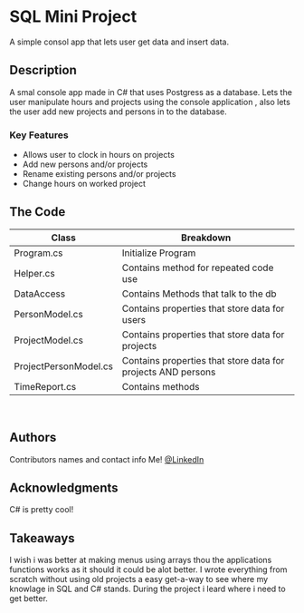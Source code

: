 ﻿ # SQL Mini Project

A simple consol app that lets user get data and insert data.

## Description
A smal console app made in C# that uses Postgress as a database. Lets the user manipulate hours and projects using the 
console application , also lets the user add new projects and persons in to the database.

### Key Features

* Allows user to clock in hours on projects
* Add new persons and/or projects
* Rename existing persons and/or projects
* Change hours on worked project
## The Code
|**Class**|**Breakdown**|
|-|-|
|Program.cs|Initialize Program|
|Helper.cs|Contains method for repeated code use|
|DataAccess|Contains Methods that talk to the db|
|PersonModel.cs|Contains properties that store data for users|
|ProjectModel.cs|Contains properties that store data for projects|
|ProjectPersonModel.cs|Contains properties that store data for projects AND persons|
|TimeReport.cs|Contains methods|

<br>

## Authors

Contributors names and contact info
 Me!
 [@LinkedIn](https://www.linkedin.com/in/leo-st%C3%A5lenhag-a58a31253/)

## Acknowledgments
C# is pretty cool!

## Takeaways
I wish i was better at making menus using arrays thou the applications functions works as it should it could be alot better.
I wrote everything from scratch without using old projects a easy get-a-way to see where my knowlage in SQL and C# stands. During the project i leard where i need to get better.


